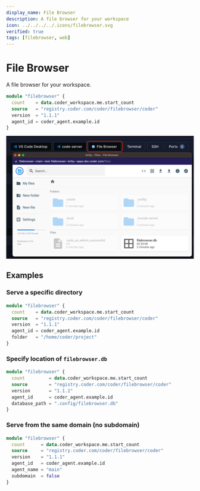```yaml
---
display_name: File Browser
description: A file browser for your workspace
icon: ../../../../.icons/filebrowser.svg
verified: true
tags: [filebrowser, web]
---
```


# File Browser

A file browser for your workspace.

```tf
module "filebrowser" {
  count    = data.coder_workspace.me.start_count
  source   = "registry.coder.com/coder/filebrowser/coder"
  version  = "1.1.1"
  agent_id = coder_agent.example.id
}
```

![Filebrowsing Example](../../.images/filebrowser.png)

## Examples

### Serve a specific directory

```tf
module "filebrowser" {
  count    = data.coder_workspace.me.start_count
  source   = "registry.coder.com/coder/filebrowser/coder"
  version  = "1.1.1"
  agent_id = coder_agent.example.id
  folder   = "/home/coder/project"
}
```

### Specify location of `filebrowser.db`

```tf
module "filebrowser" {
  count         = data.coder_workspace.me.start_count
  source        = "registry.coder.com/coder/filebrowser/coder"
  version       = "1.1.1"
  agent_id      = coder_agent.example.id
  database_path = ".config/filebrowser.db"
}
```

### Serve from the same domain (no subdomain)

```tf
module "filebrowser" {
  count      = data.coder_workspace.me.start_count
  source     = "registry.coder.com/coder/filebrowser/coder"
  version    = "1.1.1"
  agent_id   = coder_agent.example.id
  agent_name = "main"
  subdomain  = false
}
```
